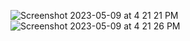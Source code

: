 ![Screenshot 2023-05-09 at 4 21 21 PM](https://github.com/rushikeshnaik779/openAI_chatgpt/assets/34379281/3801d23c-7622-4f31-882f-c66623ad6a25)
![Screenshot 2023-05-09 at 4 21 26 PM](https://github.com/rushikeshnaik779/openAI_chatgpt/assets/34379281/d8c047e3-605e-4b40-8d99-618ab7de07be)
